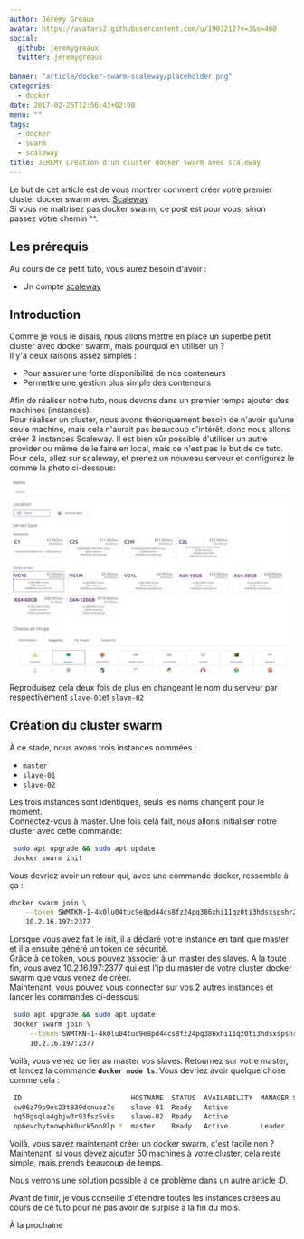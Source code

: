 ```yaml
---
author: Jérémy Gréaux
avatar: https://avatars2.githubusercontent.com/u/1903212?v=3&s=460
social:
  github: jeremygreaux
  twitter: jeremygreaux

banner: "article/docker-swarm-scaleway/placeholder.png"
categories:
  - docker
date: 2017-02-25T12:56:43+02:00
menu: ""
tags:
  - docker
  - swarm
  - scaleway
title: JEREMY Création d'un cluster docker swarm avec scaleway
---
```

Le but de cet article est de vous montrer comment créer votre premier cluster docker swarm avec [Scaleway](https://www.scaleway.com/)  
Si vous ne maitrisez pas docker swarm, ce post est pour vous, sinon passez votre chemin ^^.  

## Les prérequis

Au cours de ce petit tuto, vous aurez besoin d'avoir :  
 - Un compte [scaleway](https://cloud.scaleway.com)  

## Introduction 

Comme je vous le disais, nous allons mettre en place un superbe petit cluster avec docker swarm, mais pourquoi en utiliser un ?  
Il y'a deux raisons assez simples :  
 - Pour assurer une forte disponibilité de nos conteneurs    
 - Permettre une gestion plus simple des conteneurs  
 
Afin de réaliser notre tuto, nous devons dans un premier temps ajouter des machines (instances).  
Pour réaliser un cluster, nous avons théoriquement besoin de n'avoir qu'une seule machine, mais cela n'aurait pas beaucoup d'intérêt, donc nous allons créer 3 instances Scaleway. 
Il est bien sûr possible d'utiliser un autre provider ou même de le faire en local, mais ce n'est pas le but de ce tuto.
Pour cela, allez sur scaleway, et prenez un nouveau serveur et configurez le comme la photo ci-dessous:

![docker configuration scaleway](/article/docker-swarm-scaleway/configuration-server-scaleway.png)

Reproduisez cela deux fois de plus en changeant le nom du serveur par respectivement ``slave-01``et ``slave-02``

## Création du cluster swarm 

À ce stade, nous avons trois instances nommées :  
- ``master``  
- ``slave-01``  
- ``slave-02``  

Les trois instances sont identiques, seuls les noms changent pour le moment.  
Connectez-vous à master. Une fois celà fait, nous allons initialiser notre cluster avec cette commande:

```bash 
 sudo apt upgrade && sudo apt update
 docker swarm init
```

Vous devriez avoir un retour qui, avec une commande docker, ressemble à ça :   

```bash
docker swarm join \
    --token SWMTKN-1-4k0lu04tuc9e8pd44cs8fz24pq386xhi11qz0ti3hdsxspshr2-8t9v1d9tgqiwbxqmtha8zynme \
    10.2.16.197:2377
```

Lorsque vous avez fait le init, il a déclaré votre instance en tant que master et il a ensuite généré un token de sécurité.  
Grâce à ce token, vous pouvez associer à un master des slaves.
A la toute fin, vous avez 10.2.16.197:2377 qui est l'ip du master de votre cluster docker swarm que vous venez de créer.  
Maintenant, vous pouvez vous connecter sur vos 2 autres instances et lancer les commandes ci-dessous:   

```bash 
 sudo apt upgrade && sudo apt update
 docker swarm join \
     --token SWMTKN-1-4k0lu04tuc9e8pd44cs8fz24pq386xhi11qz0ti3hdsxspshr2-8t9v1d9tgqiwbxqmtha8zynme \
     10.2.16.197:2377
```
Voilà, vous venez de lier au master vos slaves. Retournez sur votre master, et lancez la commande **``docker node ls``**. Vous devriez avoir quelque chose comme cela :  

```bash 
 ID                           HOSTNAME  STATUS  AVAILABILITY  MANAGER STATUS
 cw06z79p9ec23t839dcnuoz7s    slave-01  Ready   Active
 hq58gsqla4gbjw3r93fsz5vks    slave-02  Ready   Active
 np6evchytoowphk0uck5on8lp *  master    Ready   Active        Leader
```

Voilà, vous savez maintenant créer un docker swarm, c'est facile non ?
Maintenant, si vous devez ajouter 50 machines à votre cluster, cela reste simple, mais prends beaucoup de temps.  

Nous verrons une solution possible à ce problème dans un autre article :D.

Avant de finir, je vous conseille d'éteindre toutes les instances créées au cours de ce tuto pour ne pas avoir de surpise à la fin du mois.

À la prochaine

